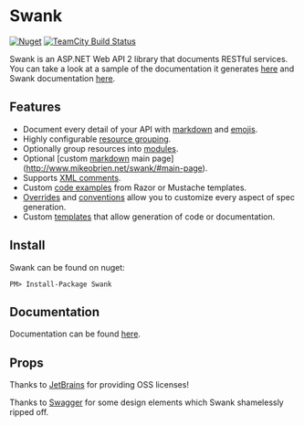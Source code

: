 Swank
=============

[![Nuget](http://img.shields.io/nuget/v/Swank.svg?style=flat)](http://www.nuget.org/packages/Swank/) [![TeamCity Build Status](https://img.shields.io/teamcity/http/build.mikeobrien.net/s/swank.svg?style=flat)](http://build.mikeobrien.net/viewType.html?buildTypeId=swank&guest=1)

Swank is an ASP.NET Web API 2 library that documents RESTful services. You can take a look at a sample of the documentation it generates [here](http://www.mikeobrien.net/swank/sample) and Swank documentation [here](http://www.mikeobrien.net/swank/). 

## Features

- Document every detail of your API with [markdown](https://github.com/adam-p/markdown-here/wiki/Markdown-Cheatsheet) and [emojis](http://www.webpagefx.com/tools/emoji-cheat-sheet/).
- Highly configurable [resource grouping](http://www.mikeobrien.net/swank/#resources).
- Optionally group resources into [modules](http://www.mikeobrien.net/swank/#modules).
- Optional [custom [markdown](https://github.com/adam-p/markdown-here/wiki/Markdown-Cheatsheet) main page](http://www.mikeobrien.net/swank/#main-page).
- Supports [XML comments](http://www.mikeobrien.net/swank/#xml-comments-1).
- Custom [code examples](http://www.mikeobrien.net/swank/#code-examples) from Razor or Mustache templates.
- [Overrides](http://www.mikeobrien.net/swank/#overrides) and [conventions](http://www.mikeobrien.net/swank/#conventions) allow you to customize every aspect of spec generation.
- Custom [templates](http://www.mikeobrien.net/swank/#templates) that allow generation of code or documentation.


Install
------------

Swank can be found on nuget:

    PM> Install-Package Swank

Documentation
------------

Documentation can be found [here](http://www.mikeobrien.net/swank/).

Props
------------

Thanks to [JetBrains](http://www.jetbrains.com/) for providing OSS licenses! 

Thanks to [Swagger](http://swagger.wordnik.com/) for some design elements which Swank shamelessly ripped off.